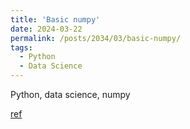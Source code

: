 ```yaml
---
title: 'Basic numpy'
date: 2024-03-22
permalink: /posts/2034/03/basic-numpy/
tags:
  - Python
  - Data Science
---
```


Python, data science, numpy

[ref](https://mp.weixin.qq.com/s/zgcugVeBE2grz9rwqPm8Ig)